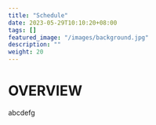 ```yaml
---
title: "Schedule"
date: 2023-05-29T10:10:20+08:00
tags: []
featured_image: "/images/background.jpg"
description: ""
weight: 20
---
```


# OVERVIEW

abcdefg



